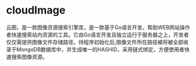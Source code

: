 # cloudImage
云图，是一款图像资源搜索引擎库，是一款基于Go语言开发，帮助WEB网站操作者快速搜索站内资源的工具。它由Go语言开发且独立运行于服务器之上，开发者仅仅需提供图像文件存储路径，待程序初始化后,图像文件所在路径被将被全部收录于MongoDB数据库中，并生成唯一的HASHID，采用链式绑定，方便使用者快速搜索图像资源。
